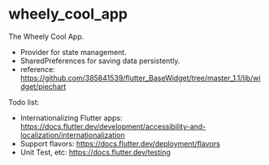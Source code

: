 # wheely_cool_app

The Wheely Cool App.

- Provider for state management.
- SharedPreferences for saving data persistently.
- reference: https://github.com/385841539/flutter_BaseWidget/tree/master_1.1/lib/widget/piechart

Todo list:
- Internationalizing Flutter apps: https://docs.flutter.dev/development/accessibility-and-localization/internationalization
- Support flavors: https://docs.flutter.dev/deployment/flavors
- Unit Test, etc: https://docs.flutter.dev/testing
